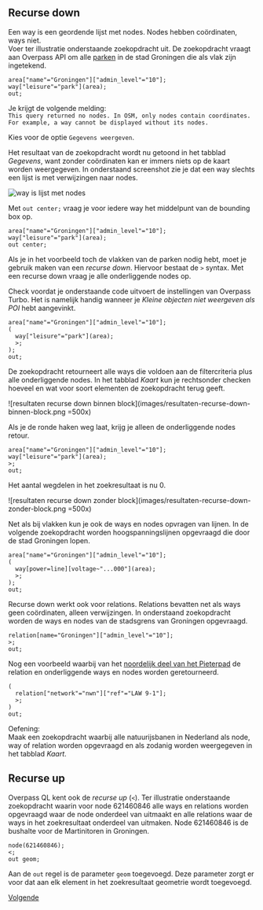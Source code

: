 ## Recurse down
Een way is een geordende lijst met nodes. Nodes hebben coördinaten, ways niet.  
Voer ter illustratie onderstaande zoekopdracht uit. De zoekopdracht vraagt aan Overpass API om alle [parken](http://wiki.openstreetmap.org/wiki/Tag:leisure%3Dpark) in de stad Groningen die als vlak zijn ingetekend.

```
area["name"="Groningen"]["admin_level"="10"]; 
way["leisure"="park"](area);
out;
```

Je krijgt de volgende melding:  
```This query returned no nodes. In OSM, only nodes contain coordinates. For example, a way cannot be displayed without its nodes.```  

Kies voor de optie ```Gegevens weergeven```.  

Het resultaat van de zoekopdracht wordt nu getoond in het tabblad _Gegevens_, want zonder coördinaten kan er immers niets op de kaart worden weergegeven. In onderstaand screenshot zie je dat een way slechts een lijst is met verwijzingen naar nodes. 

![way is lijst met nodes](images/way-is-lijst-met-nodes.png)  

Met ```out center;``` vraag je voor iedere way het middelpunt van de bounding box op.

```
area["name"="Groningen"]["admin_level"="10"]; 
way["leisure"="park"](area);
out center;
```

Als je in het voorbeeld toch de vlakken van de parken nodig hebt, moet je gebruik maken van een _recurse down_. Hiervoor bestaat de ```>``` syntax.  Met een recurse down vraag je alle onderliggende nodes op.  

Check voordat je onderstaande code uitvoert de instellingen van Overpass Turbo. Het is namelijk handig wanneer je _Kleine objecten niet weergeven als POI_ hebt aangevinkt.  

```
area["name"="Groningen"]["admin_level"="10"];
(
  way["leisure"="park"](area);
  >;
); 
out;
```

De zoekopdracht retourneert alle ways die voldoen aan de filtercriteria plus alle onderliggende nodes. In het tabblad _Kaart_ kun je rechtsonder checken hoeveel en wat voor soort elementen de zoekopdracht terug geeft.  

![resultaten recurse down binnen block](images/resultaten-recurse-down-binnen-block.png =500x) 

Als je de ronde haken weg laat, krijg je alleen de onderliggende nodes retour.  

```
area["name"="Groningen"]["admin_level"="10"];
way["leisure"="park"](area);
>;
out;
```

Het aantal wegdelen in het zoekresultaat is nu 0.  

![resultaten recurse down zonder block](images/resultaten-recurse-down-zonder-block.png =500x)   

Net als bij vlakken kun je ook de ways en nodes opvragen van lijnen. In de volgende zoekopdracht worden hoogspanningslijnen opgevraagd die door de stad Groningen lopen.

```
area["name"="Groningen"]["admin_level"="10"];
(
  way[power=line][voltage~"...000"](area);
  >;
);
out;
```

Recurse down werkt ook voor relations. Relations bevatten net als ways geen coördinaten, alleen verwijzingen. In onderstaand zoekopdracht worden de ways en nodes van de stadsgrens van Groningen opgevraagd.

```
relation[name="Groningen"]["admin_level"="10"];
>;
out;
```

Nog een voorbeeld waarbij van het [noordelijk deel van het Pieterpad](http://wiki.openstreetmap.org/wiki/WikiProject_Nederland_Wandelroutes#Lange-Afstand-Wandelpaden) de relation en onderliggende ways en nodes worden geretourneerd.

```
(
  relation["network"="nwn"]["ref"="LAW 9-1"];
  >;
)
out;
```

Oefening:  
Maak een zoekopdracht waarbij alle natuurijsbanen in Nederland als node, way of relation worden opgevraagd en als zodanig worden weergegeven in het tabblad _Kaart_.

## Recurse up
Overpass QL kent ook de _recurse up_ (```<```). Ter illustratie onderstaande zoekopdracht waarin voor node 621460846 alle ways en relations worden opgevraagd waar de node onderdeel van uitmaakt en alle relations waar de ways in het zoekresultaat onderdeel van uitmaken.
Node 621460846 is de bushalte voor de Martinitoren in Groningen.

```
node(621460846);
<; 
out geom;
```

Aan de ```out``` regel is de parameter ```geom``` toegevoegd. Deze parameter zorgt er voor dat aan elk element in het zoekresultaat geometrie wordt toegevoegd.  

[Volgende]()